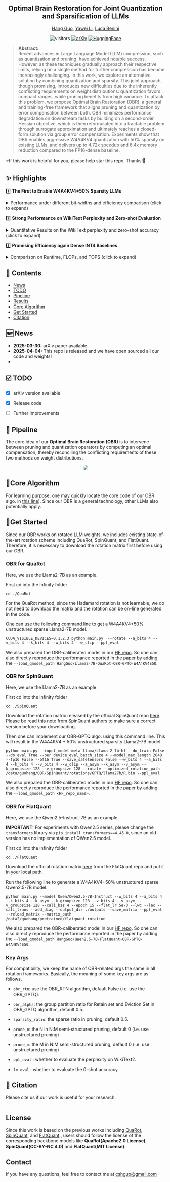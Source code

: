 
<div align="center">

<h2>
Optimal Brain Restoration for Joint Quantization and Sparsification of LLMs 
</h2>

[Hang Guo](https://csguoh.github.io/), [Yawei Li](https://yaweili.bitbucket.io/), [Luca Benini](https://ee.ethz.ch/the-department/people-a-z/person-detail.luca-benini.html)

![visitors](https://visitor-badge.laobi.icu/badge?page_id=cshguo.OBR)
[![arXiv](https://img.shields.io/badge/arXiv-2509.11177-b31b1b.svg)](http://arxiv.org/abs/2509.11177)
[![HuggingFace](https://img.shields.io/badge/HuggingFace-OBR-yellow.svg?logo=huggingface)](https://huggingface.co/collections/HangGuo/optimal-brain-resotration-689863c8687d3aeed27f9a96)

</div>

> **Abstract:**  
Recent advances in Large Language Model (LLM) compression, such as quantization and pruning, have achieved notable success. However, as these techniques gradually approach their respective limits, relying on a single method for further compression has become increasingly challenging. In this work, we explore an alternative solution by combining quantization and sparsity. This joint approach, though promising, introduces new difficulties due to the inherently conflicting requirements on weight distributions: quantization favors compact ranges, while pruning benefits from high variance. To attack this problem, we propose Optimal Brain Restoration (OBR), a general and training-free framework that aligns pruning and quantization by error compensation between both. OBR minimizes performance degradation on downstream tasks by building on a second-order Hessian objective, which is then reformulated into a tractable problem through surrogate approximation and ultimately reaches a closed-form solution via group error compensation. Experiments show that OBR enables aggressive W4A4KV4 quantization with 50% sparsity on existing LLMs, and delivers up to 4.72x speedup and 6.4x memory reduction compared to the FP16-dense baseline.

⭐If this work is helpful for you, please help star this repo. Thanks!🤗

## ✨ Highlights

1️⃣ **The First to Enable W4A4KV4+50% Sparsity LLMs** 


<details>
<summary>Performance under different bit-widths and efficiency comparison (click to expand)</summary>

<p align="center">
    <img src="assets/motivation.jpg" style="border-radius: 15px">
</p>
</details>



2️⃣ **Strong Performance on WikiText Perplexity and Zero-shot Evaluation**

<details>
<summary>Quantitative Results on the WikiText perplexity and zero-shot accuracy (click to expand)</summary>

<p align="center">
    <img src="assets/exp_flatquant.jpg" style="border-radius: 15px">
</p>
</details>


3️⃣ **Promising Efficiency again Dense INT4  Baselines** 

<details>
<summary>Comparison on Runtime, FLOPs, and TOPS (click to expand)</summary>

<p align="center">
    <img src="assets/exp_efficiency.jpg" width="600" style="border-radius: 15px">
</p>
</details>

## 📑 Contents

- [News](#news)
- [TODO](#todo)
- [Pipeline](#pipeline)
- [Results](#results)
- [Core Algorithm](#core_algorithm)
- [Get Started](#get_started)
- [Citation](#citation)

## <a name="news"></a> 🆕 News

- **2025-03-30:** arXiv paper available.
- **2025-04-04:** This repo is released and we have open sourced all our code and weights!
- 


## <a name="todo"></a> ☑️ TODO

- [x] arXiv version available 
- [x] Release code
- [ ] Further improvements


## <a name="pipeline"></a> 👀 Pipeline

The core idea of our **Optimal Brain Restoration (OBR)**  is to intervene between pruning and quantization operators by computing an optimal compensation, thereby reconciling the conflicting requirements of these two methods on weight distributions.


<p align="center">
    <img src="assets/pipeline.jpg" style="border-radius: 15px">
</p>



## 🎈Core Algorithm

For learning purpose, one may quickly locate the core code of our OBR algo. in [this line]()). Since our OBR is a general technology, other LLMs also potentially apply.




## 💪Get Started

Since our OBR works on rotated LLM weights, we includes existing state-of-the-art rotation scheme including QuaRot, SpinQuant, and FlatQuant. Therefore, it is necessary to download the rotation matrix first before using our OBR.



### OBR for QuaRot
Here, we use the Llama2-7B as an example.

First cd into the Infinity folder

```
cd ./QuaRot
```

For the  QuaRot method, since the Hadamard rotation is not learnable, we do not need to download the matrix and the rotation can be on-line generated in the code.

One can use the following command line to get a W4A4KV4+50% unstructured sparse Llama2-7B model.

```
CUDA_VISIBLE_DEVICES=0,1,2,3 python main.py  --rotate --a_bits 4 --v_bits 4 --k_bits 4 --w_bits 4 --w_clip --ppl_eval
```

We also prepared the OBR-caliberated model in our [HF repo](https://huggingface.co/collections/HangGuo/optimal-brain-resotration-689863c8687d3aeed27f9a96). So one can also directly reproduce the performance reported in the paper by adding the `--load_qmodel_path HangGuo/Llama2-7B-QuaRot-OBR-GPTQ-W4A4KV4S50`. 

### OBR for SpinQuant

Here, we use the Llama2-7B as an example.

First cd into the Infinity folder

```
cd ./SpinQuant
```

Download the rotation matrix released by the official SpinQuant repo [here](https://drive.google.com/drive/folders/1nV9juzE6_OHr10y6Ke5KCyOiGqDr0srX). Please be read [this note](https://github.com/facebookresearch/SpinQuant?tab=readme-ov-file#note) from SpinQuant authors to make sure a correct version before your downloading. 

Then one can implement our OBR-GPTQ algo. using this command line. This will result in the W4A4KV4 + 50% unstructured sparsity Llama2-7B model. 

```
python main.py --input_model meta-llama/Llama-2-7b-hf --do_train False --do_eval True --per_device_eval_batch_size 4 --model_max_length 2048 --fp16 False --bf16 True --save_safetensors False --w_bits 4 --a_bits 4 --k_bits 4 --v_bits 4 --w_clip --a_asym --k_asym --v_asym --k_groupsize 128 --v_groupsize 128 --rotate --optimized_rotation_path /data/guohang/OBR/SpinQuant/rotations/GPTQ/llama27b/R.bin --ppl_eval
```

We also prepared the OBR-caliberated model in our [HF repo](https://huggingface.co/collections/HangGuo/optimal-brain-resotration-689863c8687d3aeed27f9a96). So one can also directly reproduce the performance reported in the paper by adding the `--load_qmodel_path <HF_repo_name>`. 

### OBR for FlatQuant

Here, we use the Qwen2.5-Instruct-7B as an example.

**IMPORTANT:**  For experiments with Qwen2.5 series, please change the `transformers` library via `pip install transformers==4.45.0`, since an old version has no implementation of QWen2.5 model. 


First cd into the Infinity folder

```
cd ./FlatQuant
```

Download the official rotation matrix [here](https://huggingface.co/ruikangliu/FlatQuant/tree/main/qwen-2.5-instruct-7b/w4a4) from the FlatQuant repo and put it in your local  path. 

Run the following line to generate a W4A4KV4+50% unstructured sparse Qwen2.5-7B model.

```
python main.py --model Qwen/Qwen2.5-7B-Instruct --w_bits 4 --a_bits 4 --k_bits 4 --k_asym --k_groupsize 128 --v_bits 4 --v_asym --v_groupsize 128 --cali_bsz 4 --epoch 15 --flat_lr 5e-3 --lwc --lac --cali_trans --add_diag --output_dir ./outputs --save_matrix --ppl_eval --reload_matrix --matrix_path /data2/guohang/pretrained/flatquant_rotation
```

We also prepared the OBR-caliberated model in our [HF repo](https://huggingface.co/collections/HangGuo/optimal-brain-resotration-689863c8687d3aeed27f9a96). So one can also directly reproduce the performance reported in the paper by adding the `--load_qmodel_path HangGuo/QWen2.5-7B-FlatQuant-OBR-GPTQ-W4A4KV4S50`. 

### Key Args

For compatibility, we keep the name of  OBR-related args the same in all rotation frameworks. Basically, the meaning of some key args are as follows.


- `obr_rtn`: use the OBR_RTN algorithm, default False (i.e. use the OBR_GPTQ).

- `obr_alpha`: the group partition ratio for Retain set and Eviction Set in OBR_GPTQ algorithm, default 0.5.

- `sparsity_ratio`: the sparse ratio in pruning, default 0.5.

- `prune_n`: the N in N:M semi-structured pruning, default 0 (i.e. use unstructured pruning)


- `prune_m`: the M in N:M semi-structured pruning, default 0 (i.e. use unstructured pruning)


- `ppl_eval` : whether to evaluate the perplexity on WikiText2.

- `lm_eval` : whether to evaluate the 0-shot accuracy.



## <a name="cite"></a> 🥰 Citation

Please cite us if our work is useful for your research.

```

```

## License

Since this work is  based on the previous works including [QuaRot](https://github.com/spcl/QuaRot), [SpinQuant](https://github.com/facebookresearch/SpinQuant), and [FlatQuant](https://github.com/ruikangliu/FlatQuant)., users should follow the license of the corresponding backbone models like **QuaRot(Apache2.0 License)**, **SpinQuant(CC-BY-NC 4.0)** and **FlatQuant(MIT License)**.


## Contact

If you have any questions, feel free to contact me at cshguo@gmail.com









